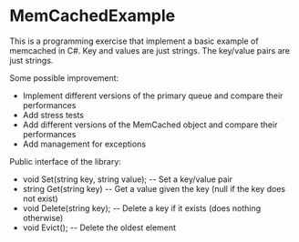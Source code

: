 MemCachedExample
================

This is a programming exercise that implement a basic example of memcached in C#. Key and values are just strings.
The key/value pairs are just strings.

Some possible improvement:
  - Implement different versions of the primary queue and compare their performances
  - Add stress tests
  - Add different versions of the MemCached object and compare their performances
  - Add management for exceptions

Public interface of the library:
  - void Set(string key, string value); -- Set a key/value pair
  - string Get(string key)              -- Get a value given the key (null if the key does not exist)
  - void Delete(string key);            -- Delete a key if it exists (does nothing otherwise)
  - void Evict();                       -- Delete the oldest element
